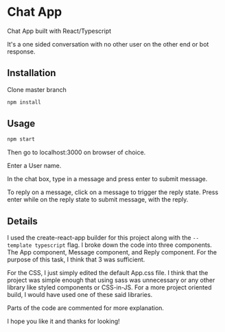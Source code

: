 # Chat App

Chat App built with React/Typescript

It's a one sided conversation with no other user on the other end or bot response.

## Installation

Clone master branch

```bash
npm install
```

## Usage
```bash
npm start
```

Then go to localhost:3000 on browser of choice.

Enter a User name.

In the chat box, type in a message and press enter to submit message.

To reply on a message, click on a message to trigger the reply state.
Press enter while on the reply state to submit message, with the reply.

## Details
I used the create-react-app builder for this project along with the `--template typescript` flag.
I broke down the code into three components. The App component, Message component, and Reply component. 
For the purpose of this task, I think that 3 was sufficient. 

For the CSS, I just simply edited the default App.css file. I think that the project was simple enough that using sass was unnecessary or
any other library like styled components or CSS-in-JS. For a more project oriented build, I would have used one of these said libraries.

Parts of the code are commented for more explanation.

I hope you like it and thanks for looking!

